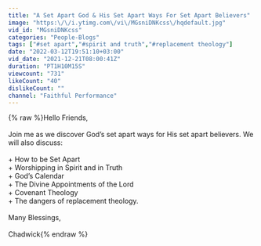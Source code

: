```yaml
---
title: "A Set Apart God & His Set Apart Ways For Set Apart Believers"
image: "https:\/\/i.ytimg.com\/vi\/MGsniDNKcss\/hqdefault.jpg"
vid_id: "MGsniDNKcss"
categories: "People-Blogs"
tags: ["#set apart","#spirit and truth","#replacement theology"]
date: "2022-03-12T19:51:10+03:00"
vid_date: "2021-12-21T08:00:41Z"
duration: "PT1H10M15S"
viewcount: "731"
likeCount: "40"
dislikeCount: ""
channel: "Faithful Performance"
---
```

{% raw %}Hello Friends,<br /><br />Join me as we discover God’s set apart ways for His set apart believers. We will also discuss:<br /><br />+ How to be Set Apart <br />+ Worshipping in Spirit and in Truth <br />+ God’s Calendar<br />+ The Divine Appointments of the Lord<br />+ Covenant Theology <br />+ The dangers of replacement theology. <br /><br />Many Blessings,<br /><br />Chadwick{% endraw %}
